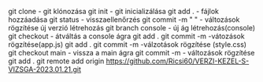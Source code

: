 git clone - git klónozása
git init - git inicializálása
git add . - fájlok hozzáadása
git status - visszaellenőrzés
git commit -m " " - változások rögzítése új verzió létrehozás
git branch console - új ág létrehozás(console)
git checkout - átváltás a console ágra
git add .
git commit -m -vátozások rögzítése(app.js)
git add .
git commit -m -válzotások rögzítése (style.css) 
git checkout main - vissza a main ágra
git commit -m - változások rögzítése
git add .
git remote add origin https://github.com/Ricsi60/VERZI-KEZEL-S-VIZSGA-2023.01.21.git